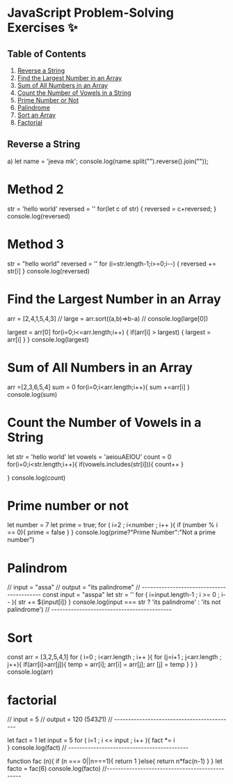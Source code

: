 # JavaScript Problem-Solving Exercises ✨

## Table of Contents
1. [Reverse a String](#reverse-a-string)
2. [Find the Largest Number in an Array](#find-the-largest-number-in-an-array)
3. [Sum of All Numbers in an Array](#sum-of-all-numbers-in-an-array)
4. [Count the Number of Vowels in a String](#count-the-number-of-vowels-in-a-string)
5. [Prime Number or Not](#prime-number-or-not)
6. [Palindrome](#palindrome)
7. [Sort an Array](#sort-an-array)
8. [Factorial](#factorial)

## Reverse a String
a) let name = 'jeeva mk';
console.log(name.split("").reverse().join("")); 

 # Method 2
 str = 'hello world'
 reversed = ''
 for(let c of str) {
  reversed = c+reversed;
  }
 console.log(reversed)

# Method 3
str  = "hello world"
   reversed = ''
   for (i=str.length-1;i>=0;i--) {
      reversed += str[i]
   }
console.log(reversed)

# Find the Largest Number in an Array
arr = [2,4,1,5,4,3]
// large = arr.sort((a,b)=>b-a)
// console.log(large[0])

largest = arr[0]
for(i=0;i<=arr.length;i++) {
    if(arr[i] > largest) {
        largest = arr[i]
    }
}
console.log(largest)

# Sum of All Numbers in an Array
arr =[2,3,6,5,4]
sum = 0
for(i=0;i<arr.length;i++){
    sum +=arr[i]
}
console.log(sum)

# Count the Number of Vowels in a String
let str = 'hello world'
let vowels = 'aeiouAEIOU'
count = 0
for(i=0;i<str.length;i++){
    if(vowels.includes(str[i])){
        count++
    }
    
}
console.log(count)

# Prime number or not
let number = 7
let prime = true;
for ( i=2 ; i<number ; i++ ){
    if (number % i == 0){
        prime = false
    }
}
console.log(prime?"Prime Number":"Not a prime number")

# Palindrom
// input = "assa"
// output = "its palindrome"
// ------------------------------------------
const input = "asspa"
let str = ''
for ( i=input.length-1 ; i >= 0 ; i-- ){
    str += ${input[i]}
}
console.log(input === str ? 'its palindrome' : 'its not palindrome')
// -------------------------------------------

# Sort
const arr = [3,2,5,4,1]
for ( i=0 ; i<arr.length ; i++ ){
    for (j=i+1 ; j<arr.length ; j++){
        if(arr[i]>arr[j]){
            temp = arr[i];
            arr[i] = arr[j];
            arr [j] = temp
        }
    }
}
console.log(arr)

# factorial
// input = 5
// output = 120 (5*4*3*2*1)
// -------------------------------------------

let fact = 1
let input = 5
for ( i=1 ; i <= input ; i++ ){
    fact *= i  
}
console.log(fact)
// -------------------------------------------

function fac (n){
    if (n === 0||n===1){
        return 1
    }else{
        return n*fac(n-1)
    }
}
let facto = fac(6) 
console.log(facto)
//-----------------------------------------------



